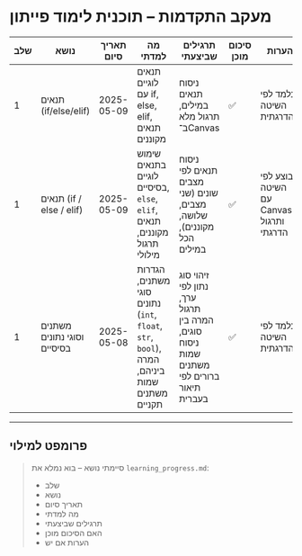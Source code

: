 # מעקב התקדמות – תוכנית לימוד פייתון

| שלב | נושא                        | תאריך סיום | מה למדתי                                                                                    | תרגילים שביצעתי                                                                         | סיכום מוכן | הערות                   |
| --- | --------------------------- | ---------- | ------------------------------------------------------------------------------------------- | --------------------------------------------------------------------------------------- | ---------- | ----------------------- |
| 1   | תנאים (if/else/elif)           | 2025-05-09 | תנאים לוגיים עם if, else, elif, תנאים מקוננים | ניסוח תנאים במילים, תרגול מלא ב־Canvas | ✅         | נלמד לפי השיטה ההדרגתית |
| 1 | תנאים (if / else / elif) | 2025-05-09 | שימוש בתנאים לוגיים בסיסיים, `else`, `elif`, תנאים מקוננים, תרגול מילולי | ניסוח תנאים לפי מצבים שונים (שני מצבים, שלושה, מקוננים), הכל במילים | ✅ | בוצע לפי השיטה עם Canvas ותרגול הדרגתי |
| 1   | משתנים וסוגי נתונים בסיסיים | 2025-05-08 | הגדרות משתנים, סוגי נתונים (`int`, `float`, `str`, `bool`), המרה ביניהם, שמות משתנים תקניים | זיהוי סוג נתון לפי ערך, תרגול המרה בין סוגים, ניסוח שמות משתנים ברורים לפי תיאור בעברית | ✅         | נלמד לפי השיטה ההדרגתית |

---

## פרומפט למילוי

> סיימתי נושא – בוא נמלא את `learning_progress.md`:
>
> - שלב
> - נושא
> - תאריך סיום
> - מה למדתי
> - תרגילים שביצעתי
> - האם הסיכום מוכן
> - הערות אם יש

